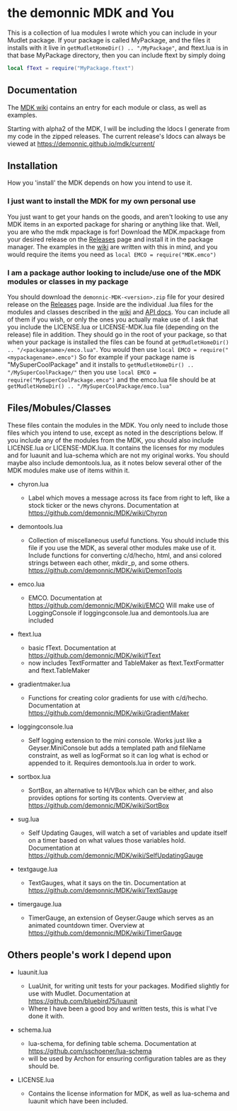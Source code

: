 # the demonnic MDK and You

This is a collection of lua modules I wrote which you can include in your Mudlet package. If your package is called MyPackage, and the files it installs with it live in `getMudletHomeDir() .. "/MyPackage"`, and ftext.lua is in that base MyPackage directory, then you can include ftext by simply doing

```lua
local fText = require("MyPackage.ftext")
```

## Documentation

The [MDK wiki](https://github.com/demonnic/MDK/wiki) contains an entry for each module or class, as well as examples.

Starting with alpha2 of the MDK, I will be including the ldocs I generate from my code in the zipped releases. The current release's ldocs can always be viewed at <https://demonnic.github.io/mdk/current/>

## Installation

How you 'install' the MDK depends on how you intend to use it.

### I just want to install the MDK for my own personal use

You just want to get your hands on the goods, and aren't looking to use any MDK items in an exported package for sharing or anything like that.
Well, you are who the mdk mpackage is for! Download the MDK.mpackage from your desired release on the [Releases](https://github.com/demonnic/MDK/releases) page and install it in the package manager. The examples in the [wiki](https://demonnic.github.io/mdk/current/) are written with this in mind, and you would require the items you need as `local EMCO = require("MDK.emco")`

### I am a package author looking to include/use one of the MDK modules or classes in my package

You should download the `demonnic-MDK-<version>.zip` file for your desired release on the [Releases](https://github.com/demonnic/MDK/releases) page.
Inside are the individual .lua files for the modules and classes described in the [wiki](https://demonnic.github.io/mdk/current/) and [API docs](https://demonnic.github.io/mdk/current/).
You can include all of them if you wish, or only the ones you actually make use of. I ask that you include the LICENSE.lua or LICENSE-MDK.lua file (depending on the release) file in addition.
They should go in the root of your package, so that when your package is installed the files can be found at `getMudletHomeDir() .. "/<packagename>/emco.lua"`. You would then use `local EMCO = require("<mypackagename>.emco")`
So for example if your package name is "MySuperCoolPackage" and it installs to `getMudletHomeDir() .. "/MySuperCoolPackage/"` then you use `local EMCO = require("MySuperCoolPackage.emco")` and the emco.lua file should be at `getMudletHomeDir() .. "/MySuperCoolPackage/emco.lua"`

## Files/Mobules/Classes

These files contain the modules in the MDK. You only need to include those files which you intend to use, except as noted in the descriptions below.
If you include any of the modules from the MDK, you should also include LICENSE.lua or LICENSE-MDK.lua. It contains the licenses for my modules and for luaunit and lua-schema which are not my original works.
You should maybe also include demontools.lua, as it notes below several other of the MDK modules make use of items within it.

* chyron.lua
  * Label which moves a message across its face from right to left, like a stock ticker or the news chyrons. Documentation at <https://github.com/demonnic/MDK/wiki/Chyron>

* demontools.lua
  * Collection of miscellaneous useful functions. You should include this file if you use the MDK, as several other modules make use of it. Include functions for converting c/d/hecho, html, and ansi colored strings between each other, mkdir_p, and some others. <https://github.com/demonnic/MDK/wiki/DemonTools>

* emco.lua
  * EMCO. Documentation at <https://github.com/demonnic/MDK/wiki/EMCO> Will make use of LoggingConsole if loggingconsole.lua and demontools.lua are included

* ftext.lua
  * basic fText. Documentation at <https://github.com/demonnic/MDK/wiki/fText>
  * now includes TextFormatter and TableMaker as ftext.TextFormatter and ftext.TableMaker

* gradientmaker.lua
  * Functions for creating color gradients for use with c/d/hecho. Documentation at <https://github.com/demonnic/MDK/wiki/GradientMaker>

* loggingconsole.lua
  * Self logging extension to the mini console. Works just like a Geyser.MiniConsole but adds a templated path and fileName constraint, as well as logFormat so it can log what is echod or appended to it. Requires demontools.lua in order to work.

* sortbox.lua
  * SortBox, an alternative to H/VBox which can be either, and also provides options for sorting its contents. Overview at <https://github.com/demonnic/MDK/wiki/SortBox>

* sug.lua
  * Self Updating Gauges, will watch a set of variables and update itself on a timer based on what values those variables hold. Documentation at <https://github.com/demonnic/MDK/wiki/SelfUpdatingGauge>

* textgauge.lua
  * TextGauges, what it says on the tin. Documentation at <https://github.com/demonnic/MDK/wiki/TextGauge>

* timergauge.lua
  * TimerGauge, an extension of Geyser.Gauge which serves as an animated countdown timer. Overview at <https://github.com/demonnic/MDK/wiki/TimerGauge>

## Others people's work I depend upon

* luaunit.lua
  * LuaUnit, for writing unit tests for your packages. Modified slightly for use with Mudlet. Documentation at <https://github.com/bluebird75/luaunit>
  * Where I have been a good boy and written tests, this is what I've done it with.

* schema.lua
  * lua-schema, for defining table schema. Documentation at <https://github.com/sschoener/lua-schema>
  * will be used by Archon for ensuring configuration tables are as they should be.

* LICENSE.lua
  * Contains the license information for MDK, as well as lua-schema and luaunit which have been included.

